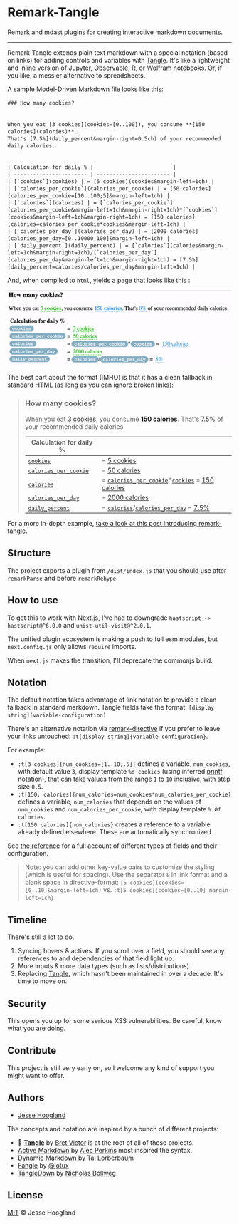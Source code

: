 # Remark-Tangle

Remark and mdast plugins for creating interactive markdown documents.

---

Remark-Tangle extends plain text markdown with a special notation (based on links) for adding controls and variables with [Tangle](http://worrydream.com/Tangle/guide.html). It's like a lightweight and inline version of [Jupyter](https://jupyter.org/), [Observable](https://observablehq.com/), [R](https://bookdown.org/yihui/rmarkdown/notebook.html), or [Wolfram](https://www.wolfram.com/notebooks/) notebooks. Or, if you like, a messier
alternative to spreadsheets.

A sample Model-Driven Markdown file looks like this:

```
### How many cookies?


When you eat [3 cookies](cookies=[0..100]), you consume **[150 calories](calories)**. 
That's [7.5%](daily_percent&margin-right=0.5ch) of your recommended daily calories.


| Calculation for daily % |                         |
| ----------------------- | ----------------------- |
| [`cookies`](cookies) | = [5 cookies](cookies&margin-left=1ch) |
| [`calories_per_cookie`](calories_per_cookie) | = [50 calories](calories_per_cookie=[10..100;5]&margin-left=1ch) | 
| [`calories`](calories) | = [`calories_per_cookie`](calories_per_cookie&margin-left=1ch&margin-right=1ch)*[`cookies`](cookies&margin-left=1ch&margin-right=1ch) = [150 calories](calories=calories_per_cookie*cookies&margin-left=1ch) |
| [`calories_per_day`](calories_per_day) | = [2000 calories](calories_per_day=[0..10000;100]&margin-left=1ch) |
| [`daily_percent`](daily_percent) | = [`calories`](calories&margin-left=1ch&margin-right=1ch)/[`calories_per_day`](calories_per_day&margin-left=1ch&margin-right=1ch) = [7.5%](daily_percent=calories/calories_per_day&margin-left=1ch) |

```

And, when compiled to `html`, yields a page that looks like this :

![demo-video](docs/media/demo.gif)

The best part about the format (IMHO) is that it has a clean fallback in standard HTML (as long as you can ignore broken links):

> ### How many cookies?
> When you eat [3 cookies](cookies=[0..100]), you consume **[150 calories](calories)**. 
That's [7.5%](daily_percent&margin-right=0.5ch) of your recommended daily calories.
>
> |  Calculation for daily % |                         |
> | ----------------------- | ----------------------- |
> | [`cookies`](cookies) | = [5 cookies](cookies&margin-left=1ch) |
> | [`calories_per_cookie`](calories_per_cookie) | = [50 calories](calories_per_cookie=[10..100;5]&margin-left=1ch) | 
> | [`calories`](calories) | = [`calories_per_cookie`](calories_per_cookie&margin-left=1ch&margin-right=1ch)*[`cookies`](cookies&margin-left=1ch&margin-right=1ch) = [150 calories](calories=calories_per_cookie*cookies&margin-left=1ch) |
> | [`calories_per_day`](calories_per_day) | = [2000 calories](calories_per_day=[0..10000;100]&margin-left=1ch) |
> | [`daily_percent`](daily_percent) | = [`calories`](calories&margin-left=1ch&margin-right=1ch)/[`calories_per_day`](calories_per_day&margin-left=1ch&margin-right=1ch) = [7.5%](daily_percent=calories/calories_per_day&margin-left=1ch) |

For a more in-depth example, [take a look at this post introducing remark-tangle](https://jessehoogland.com/articles/post-rhetoric).

## Structure

The project exports a plugin from `/dist/index.js` that you should use after `remarkParse` and before `remarkRehype`.


## How to use

To get this to work with Next.js, I've had to downgrade `hastscript -> hastscript@^6.0.0` and `unist-util-visit@^2.0.1`.

The unified plugin ecosystem is making a push to full esm modules, but `next.config.js` only allows `require` imports.

When `next.js` makes the transition, I'll deprecate the commonjs build. 

## Notation

The default notation takes advantage of link notation to provide a clean fallback in standard markdown. 
Tangle fields take the format: `[display string](variable-configuration)`.

There's an alternative notation via
 [remark-directive](https://github.com/remarkjs/remark-directive) if you prefer to leave your links untouched: `:t[display string]{variable configuration}`.

For example:

- `:t[3 cookies]{num_cookies=[1..10;.5]}` defines a variable, `num_cookies`, with default value `3`, display template `%d cookies` (using inferred [printf](https://alvinalexander.com/programming/printf-format-cheat-sheet/) notation), that can take values from the range `1` to `10` inclusive, with step size `0.5`.
- `:t[150. calories]{num_calories=num_cookies*num_calories_per_cookie}` defines a variable, `num_calories` that depends on the values of `num_cookies` and `num_calories_per_cookie`, with display template `%.0f calories`.
- `:t[150 calories]{num_calories}` creates a reference to a variable already defined elsewhere. These are automatically synchronized.

See [the reference](/docs/reference.md) for a full account of different types of fields and their configuration.

> Note: you can add other key-value pairs to customize the styling (which is useful for spacing).
> Use the separator `&` in link format and a blank space in directive-format: `[5 cookies](cookies=[0..10]&margin-left=1ch)` vs. `:t[5 cookies]{cookies=[0..10] margin-left=1ch}`

## Timeline

There's still a lot to do.

1. Syncing hovers & actives. If you scroll over a field, you should see any references to and dependencies of that field light up.
2. More inputs & more data types (such as lists/distributions).
3. Replacing [Tangle](https://github.com/worrydream/Tangle), which hasn't been maintained in over a decade. It's time to move on.

## Security

This opens you up for some serious XSS vulnerabilities. Be careful, know what you are doing.

## Contribute

This project is still very early on, so I welcome any kind of support you might want to offer.

## Authors

- [Jesse Hoogland](https://jessehoogland.com)

The concepts and notation are inspired by a bunch of different projects:

- 🙌 **[Tangle](http://worrydream.com/Tangle/guide.html)** by [Bret Victor](http://worrydream.com/) is at the root of all of these projects.
- [Active Markdown](https://github.com/alecperkins/active-markdown) by [Alec Perkins](https://github.com/alecperkins) most inspired the syntax.
- [Dynamic Markdown](https://github.com/tal-baum/dynamic-markdown) by [Tal Lorberbaum](https://github.com/tal-baum)
- [Fangle](https://jotux.github.io/fangle/) by [@jotux](https://github.com/jotux)
- [TangleDown](https://github.com/bollwyvl/TangleDown/tree/master/tangledown) by [Nicholas Bollweg](https://github.com/bollwyvl)

## License

[MIT]() © Jesse Hoogland 
